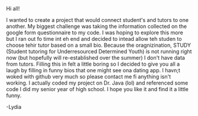 Hi all!

I wanted to create a project that would connect student's and tutors to one another. My biggest challenge was taking the information collected on the google form questionnaire to my code.
I was hoping to explore this more but I ran out fo time int eh end and decided to intead allow teh studen to choose tehir tutor based on a small bio. Because the oragnizination, STUDY (Student
tutoring for Underresourced Determined Youth) is not running right now (but hopefully will re-established over the summer) I don't have data from tutors. Filling this in felt a little boring
so I decided to give you all a laugh by filling in funny bios that one might see ona  dating app. I havn;t woked with github very much so please contact me fi anything isn't working. I actually
coded my project on Dr. Java (lol) and referenced some code I did my senior year of high school. I hope you like it and find it a little funny. 

-Lydia 
